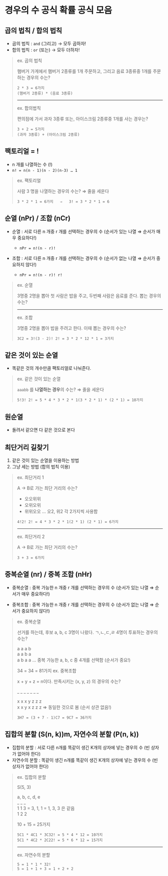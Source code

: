# 경우의 수 공식 확률 공식 모음

## 곱의 법칙 / 합의 법칙
- 곱의 법칙 : `and` (그리고) → 모두 곱하자!
- 합의 법칙 : `or` (또는) → 모두 더하자!


> ex. 곱의 법칙
> 
> 햄버거 가게에서 햄버거 2종류를 1개 주문하고,
> 그리고 음료 3종류중 1개를 주문하는 경우의 수는?
> 
> ```
> 2 * 3 = 6가지
> (햄버거 2종류) * (음료 3종류)
> ```
> 
> ---
> 
> ex. 합의법칙
> 
> 편의점에 가서 과자 3종류 또는,
> 아이스크림 2종류중 1개를 사는 경우는?
> 
> ```
> 3 + 2 = 5가지
> (과자 3종류) + (아이스크림 2종류)
> ```



## 팩토리얼 = !
- n 개를 나열하는 수 (!)
- `n! = n(n - 1)(n - 2)(n-3) … 1`

> ex. 팩토리얼
> 
> 사람 3 명을 나열하는 경우의 수는? ⇒ 줄을 세운다
> 
> ```3 * 2 * 1 = 6가지   ⇒   3! = 3 * 2 * 1 = 6```


## 순열 (nPr) / 조합 (nCr)
- 순열 : 서로 다른 n 개중 r 개를 선택하는 경우의 수 (순서가 있는 나열 ⇒ 순서가 매우 중요하다!)      
  - `nPr = n!(n - r)!`

- 조합 : 서로 다른 n 개중 r 개를 선택하는 경우의 수 (순서가 없는 나열 ⇒ 순서가 중요하지 않다!)
  - `nPr = n!(n - r)! r!`

> ex. 순열
> 
> 3명중 2명을 뽑아
> 첫 사람은 밥을 주고, 두번째 사람은 음료를 준다. 뽑는 경우의 수는?
>
> ----
> 
> ex. 조합
> 
> 3명중 2명을 뽑아 밥을 주려고 한다.
> 이때 뽑는 경우의 수는?
> 
> ```3C2 = 3!(3 - 2)! 2! = 3 * 2 * 12 * 1 = 3가지 ```
> 



## 같은 것이 있는 순열
- 똑같은 것의 개수만큼 팩토리얼로 나눠준다.

> ex. 같은 것이 있는 순열
> 
> `aaabb` 를 **나열하는 경우**의 수는?  ⇒ 줄을 세운다
> 
> ```5!3! 2! = 5 * 4 * 3 * 2 * 1(3 * 2 * 1) * (2 * 1) = 10가지```


## 원순열
- 돌려서 같으면 다 같은 것으로 본다



## 최단거리 길찾기
1. 같은 것이 있는 순열을 이용하는 방법
2. 그냥 세는 방법 (합의 법칙 이용)

> ex. 최단거리 1
> 
> A → B로 가는 최단 거리의 수는?
> 
> - 오오위위
> - 오위오위
> - 위위오오 … 오2, 위2 각 2가지씩 사용함
> 
> ```4!2! 2! = 4 * 3 * 2 * 1(2 * 1) (2 * 1) = 6가지 ```
> 
> ----
> 
> ex. 최단거리 2
> 
> A → B로 가는 최단 거리의 수는?
> 
> ```3 + 3 = 6가지```


## 중복순열 (nr) / 중복 조합 (nHr)
- 중복순열 : 중복 가능한 n 개중 r 개를 선택하는 경우의 수 (순서가 있는 나열 ⇒ 순서가 매우 중요하다!)

- 중복조합 : 중복 가능한 n 개중 r 개를 선택하는 경우의 수 (순서가 없는 나열 ⇒ 순서가 중요하지 않다!)
  
> ex. 중복순열
> 
> 
> 선거를 하는데, 후보 a, b, c 3명이 나왔다.
> ㄱ,ㄴ,ㄷ,ㄹ 4명이 투표하는 경우의 수는?
> 
> a a a b\
> a a b a\
> a b a a …  중복 가능한 a, b, c 중 4개를 선택함 (순서가 중요!)
> 
> 34 = 34 = 81가지
> ex. 중복조합
> 
> x + y + z = n이다.
> 만족시키는 (x, y, z) 의 경우의 수는?
> 
> \_ _ _ _ _ _ _
> 
> x x x y z z z \
> x x y x z z z ⇒ 동일한 것으로 봄 (순서 상관 없음!)
> 
> ```3H7 = (3 + 7 - 1)C7 = 9C7 = 36가지```
> 

## 집합의 분할 (S(n, k))m, 자연수의 분할 (P(n, k))
- 집합의 분할 :	서로 다른 n개를 똑같이 생긴 K개의 상자에 넣는 경우의 수 (빈 상자가 없어야 한다)
- 자연수의 분할 : 	똑같이 생긴 n개를 똑같이 생긴 K개의 상자에 넣는 경우의 수 (빈 상자가 없어야 한다)

> ex. 집합의 분할
> 
> S(5, 3)
> 
> a, b, c, d, e \
> _  _  _ \
> 1  1  3  =  3, 1, 1 = 1, 3, 3 은 같음 \
> 1  2  2
> 
> 10 + 15 = 25가지
> ```
> 5C1 * 4C1 * 3C32! = 5 * 4 * 12 = 10가지
> 5C1 * 4C2 * 2C22! = 5 * 6 * 12 = 15가지
> ```
> ----
> 
> ex. 자연수의 분할
>
> ```
> 5 = 1 * 1 * 32!
> 5 = 1 + 1 + 3 = 1 + 2 + 2
> ```

